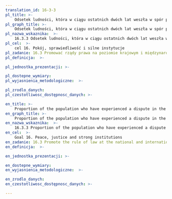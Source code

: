 ```yaml
---
translation_id: 16-3-3
pl_title: >-
    Odsetek ludności, która w ciągu ostatnich dwóch lat weszła w spór prawny i miała dostęp do formalnej lub nieformalnej metody jego rozstrzygnięcia, wg rodzaju metody
pl_graph_title: >-
    Odsetek ludności, która w ciągu ostatnich dwóch lat weszła w spór prawny i miała dostęp do formalnej lub nieformalnej metody jego rozstrzygnięcia, wg rodzaju metody
pl_nazwa_wskaznika:  >-
    16.3.3 Odsetek ludności, która w ciągu ostatnich dwóch lat weszła w spór prawny i miała dostęp do formalnej lub nieformalnej metody jego rozstrzygnięcia, wg rodzaju metody
pl_cel:  >-
    cel 16. Pokój, sprawiedliwość i silne instytucje
pl_zadanie: 16.3 Promować rządy prawa na poziomie krajowym i międzynarodowym oraz zapewnić wszystkim równy dostęp do wymiaru sprawiedliwości
pl_definicja:  >-

pl_jednostka_prezentacji: >-

pl_dostepne_wymiary:
pl_wyjasnienia_metodologiczne:  >-

pl_zrodlo_danych:
pl_czestotliwosc_dostępnosc_danych: >-

en_title: >-
    Proportion of the population who have experienced a dispute in the past two years and who accessed a formal or informal dispute resolution mechanism, by type of mechanism
en_graph_title: >-
    Proportion of the population who have experienced a dispute in the past two years and who accessed a formal or informal dispute resolution mechanism, by type of mechanism
en_nazwa_wskaznika:  >-
    16.3.3 Proportion of the population who have experienced a dispute in the past two years and who accessed a formal or informal dispute resolution mechanism, by type of mechanism
en_cel:  >-
    Goal 16. Peace, justice and strong institutions
en_zadanie: 16.3 Promote the rule of law at the national and international levels and ensure equal access to justice for all
en_definicja:  >-

en_jednostka_prezentacji: >-

en_dostepne_wymiary:
en_wyjasnienia_metodologiczne:  >-

en_zrodlo_danych:
en_czestotliwosc_dostępnosc_danych: >-

---
```

